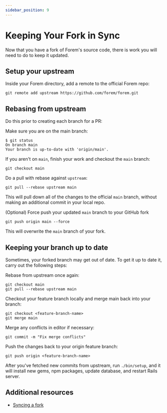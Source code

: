```yaml
---
sidebar_position: 9
---
```


# Keeping Your Fork in Sync

Now that you have a fork of Forem's source code, there is work you will need to
do to keep it updated.

## Setup your upstream

Inside your Forem directory, add a remote to the official Forem repo:

```shell
git remote add upstream https://github.com/forem/forem.git
```

## Rebasing from upstream

Do this prior to creating each branch for a PR:

Make sure you are on the main branch:

```shell
$ git status
On branch main
Your branch is up-to-date with 'origin/main'.
```

If you aren't on `main`, finish your work and checkout the `main` branch:

```shell
git checkout main
```

Do a pull with rebase against `upstream`:

```shell
git pull --rebase upstream main
```

This will pull down all of the changes to the official `main` branch, without
making an additional commit in your local repo.

(Optional) Force push your updated `main` branch to your GitHub fork

```shell
git push origin main --force
```

This will overwrite the `main` branch of your fork.

## Keeping your branch up to date

Sometimes, your forked branch may get out of date. To get it up to date it,
carry out the following steps:

Rebase from upstream once again:

```shell
git checkout main
git pull --rebase upstream main
```

Checkout your feature branch locally and merge main back into your branch:

```shell
git checkout <feature-branch-name>
git merge main
```

Merge any conflicts in editor if necessary:

```shell
git commit -m "Fix merge conflicts"
```

Push the changes back to your origin feature branch:

```shell
git push origin <feature-branch-name>
```

After you've fetched new commits from upstream, run `./bin/setup`, and it will
install new gems, npm packages, update database, and restart Rails server.

## Additional resources

- [Syncing a fork](https://help.github.com/articles/syncing-a-fork/)
